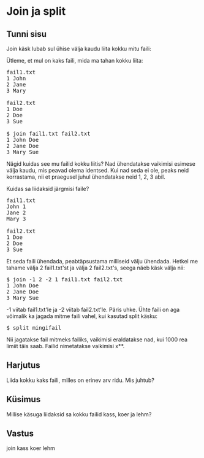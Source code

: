 # Join ja split

## Tunni sisu

Join käsk lubab sul ühise välja kaudu liita kokku mitu faili:

Ütleme, et mul on kaks faili, mida ma tahan kokku liita:

<pre>fail1.txt
1 John
2 Jane
3 Mary

fail2.txt
1 Doe
2 Doe
3 Sue

$ join fail1.txt fail2.txt
1 John Doe
2 Jane Doe
3 Mary Sue
</pre>

Nägid kuidas see mu failid kokku liitis? Nad ühendatakse vaikimisi esimese välja kaudu, mis peavad olema identsed. Kui nad seda ei ole, peaks neid korrastama, nii et praegusel juhul ühendatakse neid 1, 2, 3 abil.

Kuidas sa liidaksid järgmisi faile?

<pre>fail1.txt
John 1
Jane 2
Mary 3

fail2.txt
1 Doe
2 Doe
3 Sue
</pre>

Et seda faili ühendada, peabtäpsustama milliseid välju ühendada. Hetkel me tahame välja 2 fail1.txt'st ja välja 2 fail2.txt's, seega näeb käsk välja nii:

<pre>
$ join -1 2 -2 1 fail1.txt fail2.txt
1 John Doe
2 Jane Doe
3 Mary Sue
</pre>

-1 viitab fail1.txt'le ja -2 viitab fail2.txt'le. Päris uhke. Ühte faili on aga võimalik ka jagada mitme faili vahel, kui kasutad split käsku:

<pre>$ split mingifail</pre>

Nii jagatakse fail mitmeks failiks, vaikimisi eraldatakse nad, kui 1000 rea limiit täis saab. Failid nimetatakse vaikimisi x**.

## Harjutus

Liida kokku kaks faili, milles on erinev arv ridu. Mis juhtub?

## Küsimus

Millise käsuga liidaksid sa kokku failid kass, koer ja lehm?

## Vastus

join kass koer lehm
